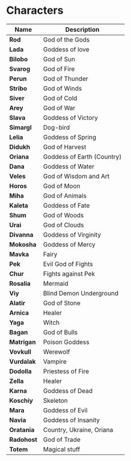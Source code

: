 # Characters

| Name            | Description                |
| --------------- | -------------------------- |
| **Rod**         | God of the Gods            |
| **Lada**        | Goddess of love            |
| **Bilobo**      | God of Sun                 |
| **Svarog**      | God of Fire                |
| **Perun**       | God of Thunder             |
| **Stribo**      | God of Winds               |
| **Siver**       | God of Cold                |
| **Arey**        | God of War                 |
| **Slava**       | Goddess of Victory         |
| **Simargl**     | Dog-bird                   |
| **Lelia**       | Goddess of Spring          |
| **Didukh**      | God of Harvest             |
| **Oriana**      | Goddess of Earth (Country) |
| **Dana**        | Goddess of Water           |
| **Veles**       | God of Wisdom and Art      |
| **Horos**       | God of Moon                |
| **Miha**        | God of Animals             |
| **Kaleta**      | Goddess of Fate            |
| **Shum**        | God of Woods               |
| **Urai**        | God of Clouds              |
| **Divanna**     | Goddess of Virginity       |
| **Mokosha**     | Goddess of Mercy           |
| **Mavka**       | Fairy                      |
| **Pek**         | Evil God of Fights         |
| **Chur**        | Fights against Pek         |
| **Rosalia**     | Mermaid                    |
| **Viy**         | Blind Demon Underground    |
| **Alatir**      | God of Stone               |
| **Arnica**      | Healer                     |
| **Yaga**        | Witch                      |
| **Bagan**       | God of Bulls               |
| **Matrigan**    | Poison Goddess             |
| **Vovkull**     | Werewolf                   |
| **Vurdalak**    | Vampire                    |
| **Dodolla**     | Priestess of Fire          |
| **Zella**       | Healer                     |
| **Karna**       | Goddess of Dead            |
| **Koschiy**     | Skeleton                   |
| **Mara**        | Goddess of Evil            |
| **Navia**       | Goddess of Insanity        |
| **Oratania**    | Country, Ukraine, Oriana   |
| **Radohost**    | God of Trade               |
| **Totem**       | Magical stuff              |
